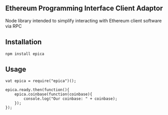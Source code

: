 ## Ethereum Programming Interface Client Adaptor

Node library intended to simplify interacting with Ethereum client software via RPC

## Installation

`npm install epica`

## Usage

```
vat epica = require("epica")();

epica.ready.then(function(){
    epica.coinbase(function(coinbase){
        console.log("Our coinbase: " + coinbase); 
    });
});
```